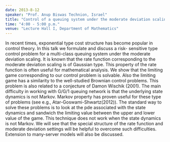 ```yaml
---
date: 2013-8-12
speaker: "Prof. Anup Biswas Technion, Israel"
title: "Control of a queuing system under the moderate deviation scaling"
time: "4:00 - 5:00 p.m."
venue: "Lecture Hall I, Department of Mathematics"
---
```

In recent times, exponential type cost structure has become popular
in control theory. In this talk we formulate and discuss a risk-
sensitive type control problem for a multi-class queuing system under
the moderate deviation scaling. It is known that the rate function
corresponding to the moderate deviation scaling is of Gaussian type.
This property of the rate function is often useful for mathematical
analysis. We show that the limiting game corresponding to our control
problem is solvable. Also the limiting game has a similarity to the
well-studied Brownian control problems. This problem is also related to
a  conjecture of Damon Wischik (2001). The main difficulty in working
with G/G/1 queuing network is that the underlying state dynamics is not
Markov. Markov property has proven useful for these type of problems
(see e.g., Atar-Goswami-Shwartz(2012)). The standard way to solve these
problems is to look at the pde associated with the state dynamics and
sandwich the limiting value between the upper and lower value of the
game. This technique does not work when the state dynamics is not Markov.
We will see that the special structure of the rate function and moderate
deviation settings will be helpful to overcome such difficulties.
Extension to many-server models will also be discussed.
